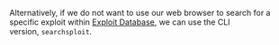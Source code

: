 Alternatively, if we do not want to use our web browser to search for a specific exploit within [Exploit Database](https://www.exploit-db.com/), we can use the CLI version, `searchsploit`.

